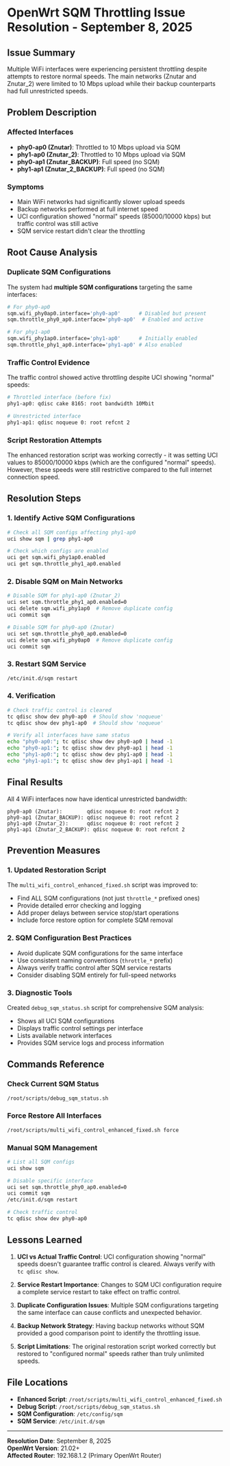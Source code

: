 # OpenWrt SQM Throttling Issue Resolution - September 8, 2025

## Issue Summary

Multiple WiFi interfaces were experiencing persistent throttling despite attempts to restore normal speeds. The main networks (Znutar and Znutar_2) were limited to 10 Mbps upload while their backup counterparts had full unrestricted speeds.

## Problem Description

### Affected Interfaces
- **phy0-ap0 (Znutar)**: Throttled to 10 Mbps upload via SQM
- **phy1-ap0 (Znutar_2)**: Throttled to 10 Mbps upload via SQM
- **phy0-ap1 (Znutar_BACKUP)**: Full speed (no SQM)
- **phy1-ap1 (Znutar_2_BACKUP)**: Full speed (no SQM)

### Symptoms
- Main WiFi networks had significantly slower upload speeds
- Backup networks performed at full internet speed
- UCI configuration showed "normal" speeds (85000/10000 kbps) but traffic control was still active
- SQM service restart didn't clear the throttling

## Root Cause Analysis

### Duplicate SQM Configurations
The system had **multiple SQM configurations** targeting the same interfaces:

```bash
# For phy0-ap0
sqm.wifi_phy0ap0.interface='phy0-ap0'      # Disabled but present
sqm.throttle_phy0_ap0.interface='phy0-ap0'  # Enabled and active

# For phy1-ap0  
sqm.wifi_phy1ap0.interface='phy1-ap0'      # Initially enabled
sqm.throttle_phy1_ap0.interface='phy1-ap0' # Also enabled
```

### Traffic Control Evidence
The traffic control showed active throttling despite UCI showing "normal" speeds:

```bash
# Throttled interface (before fix)
phy1-ap0: qdisc cake 8165: root bandwidth 10Mbit

# Unrestricted interface
phy1-ap1: qdisc noqueue 0: root refcnt 2
```

### Script Restoration Attempts
The enhanced restoration script was working correctly - it was setting UCI values to 85000/10000 kbps (which are the configured "normal" speeds). However, these speeds were still restrictive compared to the full internet connection speed.

## Resolution Steps

### 1. Identify Active SQM Configurations
```bash
# Check all SQM configs affecting phy1-ap0
uci show sqm | grep phy1-ap0

# Check which configs are enabled
uci get sqm.wifi_phy1ap0.enabled
uci get sqm.throttle_phy1_ap0.enabled
```

### 2. Disable SQM on Main Networks
```bash
# Disable SQM for phy1-ap0 (Znutar_2)
uci set sqm.throttle_phy1_ap0.enabled=0
uci delete sqm.wifi_phy1ap0  # Remove duplicate config
uci commit sqm

# Disable SQM for phy0-ap0 (Znutar)  
uci set sqm.throttle_phy0_ap0.enabled=0
uci delete sqm.wifi_phy0ap0  # Remove duplicate config
uci commit sqm
```

### 3. Restart SQM Service
```bash
/etc/init.d/sqm restart
```

### 4. Verification
```bash
# Check traffic control is cleared
tc qdisc show dev phy0-ap0  # Should show 'noqueue'
tc qdisc show dev phy1-ap0  # Should show 'noqueue'

# Verify all interfaces have same status
echo "phy0-ap0:"; tc qdisc show dev phy0-ap0 | head -1
echo "phy0-ap1:"; tc qdisc show dev phy0-ap1 | head -1  
echo "phy1-ap0:"; tc qdisc show dev phy1-ap0 | head -1
echo "phy1-ap1:"; tc qdisc show dev phy1-ap1 | head -1
```

## Final Results

All 4 WiFi interfaces now have identical unrestricted bandwidth:

```
phy0-ap0 (Znutar):        qdisc noqueue 0: root refcnt 2
phy0-ap1 (Znutar_BACKUP): qdisc noqueue 0: root refcnt 2
phy1-ap0 (Znutar_2):      qdisc noqueue 0: root refcnt 2  
phy1-ap1 (Znutar_2_BACKUP): qdisc noqueue 0: root refcnt 2
```

## Prevention Measures

### 1. Updated Restoration Script
The `multi_wifi_control_enhanced_fixed.sh` script was improved to:
- Find ALL SQM configurations (not just `throttle_*` prefixed ones)
- Provide detailed error checking and logging
- Add proper delays between service stop/start operations
- Include force restore option for complete SQM removal

### 2. SQM Configuration Best Practices
- Avoid duplicate SQM configurations for the same interface
- Use consistent naming conventions (`throttle_*` prefix)
- Always verify traffic control after SQM service restarts
- Consider disabling SQM entirely for full-speed networks

### 3. Diagnostic Tools
Created `debug_sqm_status.sh` script for comprehensive SQM analysis:
- Shows all UCI SQM configurations
- Displays traffic control settings per interface  
- Lists available network interfaces
- Provides SQM service logs and process information

## Commands Reference

### Check Current SQM Status
```bash
/root/scripts/debug_sqm_status.sh
```

### Force Restore All Interfaces  
```bash
/root/scripts/multi_wifi_control_enhanced_fixed.sh force
```

### Manual SQM Management
```bash
# List all SQM configs
uci show sqm

# Disable specific interface
uci set sqm.throttle_phy0_ap0.enabled=0
uci commit sqm
/etc/init.d/sqm restart

# Check traffic control
tc qdisc show dev phy0-ap0
```

## Lessons Learned

1. **UCI vs Actual Traffic Control**: UCI configuration showing "normal" speeds doesn't guarantee traffic control is cleared. Always verify with `tc qdisc show`.

2. **Service Restart Importance**: Changes to SQM UCI configuration require a complete service restart to take effect on traffic control.

3. **Duplicate Configuration Issues**: Multiple SQM configurations targeting the same interface can cause conflicts and unexpected behavior.

4. **Backup Network Strategy**: Having backup networks without SQM provided a good comparison point to identify the throttling issue.

5. **Script Limitations**: The original restoration script worked correctly but restored to "configured normal" speeds rather than truly unlimited speeds.

## File Locations

- **Enhanced Script**: `/root/scripts/multi_wifi_control_enhanced_fixed.sh`
- **Debug Script**: `/root/scripts/debug_sqm_status.sh`  
- **SQM Configuration**: `/etc/config/sqm`
- **SQM Service**: `/etc/init.d/sqm`

---

**Resolution Date**: September 8, 2025  
**OpenWrt Version**: 21.02+  
**Affected Router**: 192.168.1.2 (Primary OpenWrt Router)